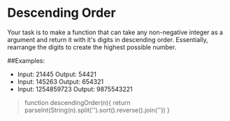 # Descending Order

Your task is to make a function that can take any non-negative integer as a argument and return it with it's digits in descending order. Essentially, rearrange the digits to create the highest possible number.

##Examples:

  - Input: 21445 Output: 54421
  - Input: 145263 Output: 654321
  - Input: 1254859723 Output: 9875543221

>function descendingOrder(n){
>  return parseInt(String(n).split('').sort().reverse().join(''))
>}